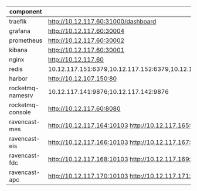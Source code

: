 | component        | url                                                                                                               | auth                  |
|------------------|-------------------------------------------------------------------------------------------------------------------|-----------------------|
| traefik          | http://10.12.117.60:31000/dashboard                                                                               | -                     |
| grafana          | http://10.12.117.60:30004                                                                                         | -                     |
| prometheus       | http://10.12.117.60:30002                                                                                         | -                     |
| kibana           | http://10.12.117.60:30001                                                                                         | -                     |
| nginx            | http://10.12.117.60                                                                                               | -                     |
| redis            | 10.12.117.151:6379,10.12.117.152:6379,10.12.117.153:6379,10.12.117.154:6379,10.12.117.155:6379,10.12.117.156:6379 | -                     |
| harbor           | http://10.12.107.150:80                                                                                           | -                     |
| rocketmq-namesrv | 10.12.117.141:9876;10.12.117.142:9876                                                                             | -                     |
| rocketmq-console | http://10.12.117.60:8080                                                                                          | admin/admin           |
| ravencast-mes    | http://10.12.117.164:10103 http://10.12.117.165:10103                                                             | ravencast/integration |
| ravencast-eis    | http://10.12.117.166:10103 http://10.12.117.167:10103                                                             | ravencast/integration |
| ravencast-fdc    | http://10.12.117.168:10103 http://10.12.117.169:10103                                                             | ravencast/integration |
| ravencast-apc    | http://10.12.117.170:10103 http://10.12.117.171:10103                                                             | ravencast/integration |
